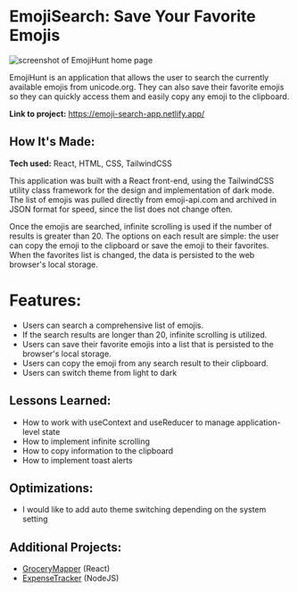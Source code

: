 # EmojiSearch: Save Your Favorite Emojis

![screenshot of EmojiHunt home page](https://emoji-search-app.netlify.app/img/eh-screenshot.png)

EmojiHunt is an application that allows the user to search the currently available emojis from unicode.org. They can also save their favorite emojis so they can quickly access them and easily copy any emoji to the clipboard.

**Link to project:** https://emoji-search-app.netlify.app/

## How It's Made:

**Tech used:** React, HTML, CSS, TailwindCSS

This application was built with a React front-end, using the TailwindCSS utility class framework for the design and implementation of dark mode. The list of emojis was pulled directly from emoji-api.com and archived in JSON format for speed, since the list does not change often.

Once the emojis are searched, infinite scrolling is used if the number of results is greater than 20. The options on each result are simple: the user can copy the emoji to the clipboard or save the emoji to their favorites. When the favorites list is changed, the data is persisted to the web browser's local storage.

# Features:

- Users can search a comprehensive list of emojis.
- If the search results are longer than 20, infinite scrolling is utilized.
- Users can save their favorite emojis into a list that is persisted to the browser's local storage.
- Users can copy the emoji from any search result to their clipboard.
- Users can switch theme from light to dark

## Lessons Learned:

- How to work with useContext and useReducer to manage application-level state
- How to implement infinite scrolling
- How to copy information to the clipboard
- How to implement toast alerts

## Optimizations:

- I would like to add auto theme switching depending on the system setting

## Additional Projects:

- [GroceryMapper](https://github.com/Ttesori/react-grocery-app) (React)
- [ExpenseTracker](https://github.com/Ttesori/app-expense-tracker) (NodeJS)
